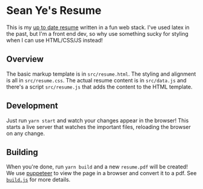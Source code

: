 # Sean Ye's Resume

This is my
[up to date resume](https://github.com/yesean/resume/blob/main/resume.pdf)
written in a fun web stack. I've used latex in the past, but I'm a front end
dev, so why use something sucky for styling when I can use HTML/CSS/JS instead!

## Overview

The basic markup template is in `src/resume.html`. The styling and alignment is
all in `src/resume.css`. The actual resume content is in `src/data.js` and
there's a script `src/resume.js` that adds the content to the HTML template.

## Development

Just run `yarn start` and watch your changes appear in the browser! This starts
a live server that watches the important files, reloading the browser on any
change.

## Building

When you're done, run `yarn build` and a new `resume.pdf` will be created! We
use [puppeteer](https://pptr.dev/) to view the page in a browser and convert it
to a pdf. See [`build.js`](https://github.com/yesean/resume/blob/main/build.js)
for more details.
